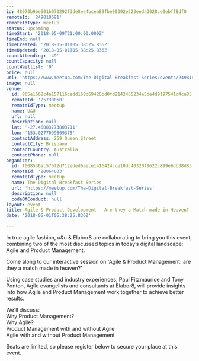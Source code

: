 ```yaml
---
id: 48070b9be501b070292f3de8ee4bcea89fbe90392e523eeda3028ce0ebff8df0
remoteId: '249818691'
remoteIdType: meetup
status: upcoming
timeStart: '2018-05-09T21:00:00.000Z'
timeEnd: null
timeCreated: '2018-05-01T05:38:25.836Z'
timeUpdated: '2018-05-01T05:38:25.836Z'
countAttending: '49'
countCapacity: null
countWaitlist: '0'
price: null
url: 'https://www.meetup.com/The-Digital-Breakfast-Series/events/249818691/'
image: null
venue:
  id: 865e1668c4a157116cedd168c69420bd0fd2142465234e5de4d9197541c4ca85
  remoteId: '25730050'
  remoteIdType: meetup
  name: U&U
  url: null
  description: null
  lat: '-27.46883773803711'
  lon: '153.0277099609375'
  contactAddress: 259 Queen Street
  contactCity: Brisbane
  contactCountry: Australia
  contactPhone: null
organizer:
  id: f008536ac576f2d712eded6aece1416424cce10dc40320f9622c899e6db38d85
  remoteId: '28064033'
  remoteIdType: meetup
  name: The Digital Breakfast Series
  url: 'https://meetup.com/The-Digital-Breakfast-Series'
  description: null
  codeOfConduct: null
layout: event
title: Agile & Product Development - Are they a Match made in Heaven?
date: '2018-05-01T05:38:25.836Z'

---
```

<p>In true agile fashion, u&amp;u &amp; Elabor8 are collaborating to bring you this event, combining two of the most discussed topics in today’s digital landscape: Agile and Product Management.</p> <p>Come along to our interactive session on 'Agile &amp; Product Management: are they a match made in heaven?'</p> <p>Using case studies and industry experiences, Paul Fitzmaurice and Tony Ponton, Agile evangelists and consultants at Elabor8, will provide insights into how Agile and Product Management work together to achieve better results.</p> <p>We'll discuss:<br/>Why Product Management?<br/>Why Agile?<br/>Product Management with and without Agile<br/>Agile with and without Product Management</p> <p>Seats are limited, so please register below to secure your place at this event.</p>
